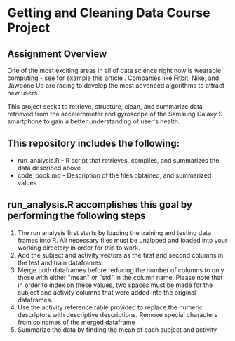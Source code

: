 # Getting and Cleaning Data Course Project
## Assignment Overview
One of the most exciting areas in all of data science right now is wearable computing - see for example this article . Companies like Fitbit, Nike, and Jawbone 
Up are racing to develop the most advanced algorithms to attract new users.

This project seeks to retrieve, structure, clean, and summarize data retrieved from the accelerometer and gyroscope of the Samsung Galaxy S smartphone 
to gain a better understanding of user's health. 

## This repository includes the following:
* run_analysis.R - R script that retrieves, compiles, and summarizes the data described above
* code_book.md - Description of the files obtained, and summarized values

## run_analysis.R accomplishes this goal by performing the following steps
1. The run analysis first starts by loading the training and testing data frames into R. All necessary files must be unzipped and loaded into your working directory in order for this to work. 
2. Add the subject and activity vectors as the first and second columns in the test and train dataframes. 
3. Merge both dataframes before reducing the number of columns to only those with either "mean" or "std" in the column name. Please note that in order to index on these values, two spaces must be made for the subject and activity columns that were added into the original dataframes. 
4. Use the activity reference table provided to replace the numeric descriptors with descriptive descriptions. Remove special characters from colnames of the merged dataframe
5. Summarize the data by finding the mean of each subject and activity